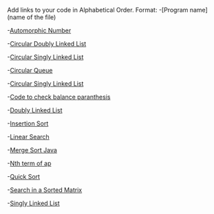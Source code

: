 Add links to your code in Alphabetical Order.
Format:
-[Program name](name of the file)

-[Automorphic Number](Automorphic.java)

-[Circular Doubly Linked List](CircularDList.java)

-[Circular Singly Linked List](CircularSList.java)

-[Circular Queue](CircularQueue.java)

-[Circular Singly Linked List](CircularSList.java)  

-[Code to check balance paranthesis](Bracket.java)

-[Doubly Linked List](DList.java)

-[Insertion Sort](Insertion_Sort.java)

-[Linear Search](LinearSearch.java)

-[Merge Sort Java](MergeSort.java)

-[Nth term of ap](nth_term_of_ap.java)

-[Quick Sort](quick_sort.java)    

-[Search in a Sorted Matrix](MatrixSearch.java)

-[Singly Linked List](SList.java)


